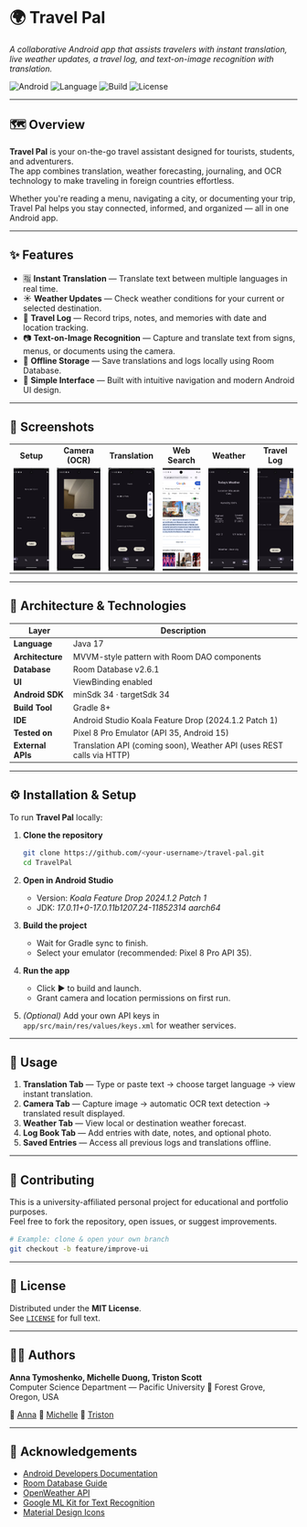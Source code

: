 # 🌍 Travel Pal  
_A collaborative Android app that assists travelers with instant translation, live weather updates, a travel log, and text-on-image recognition with translation._

![Android](https://img.shields.io/badge/Android-14-green)
![Language](https://img.shields.io/badge/Language-Java-blue)
![Build](https://img.shields.io/badge/Build-Gradle-yellow)
![License](https://img.shields.io/badge/License-MIT-lightgrey)

---

## 🗺 Overview
**Travel Pal** is your on-the-go travel assistant designed for tourists, students, and adventurers.  
The app combines translation, weather forecasting, journaling, and OCR technology to make traveling in foreign countries effortless.

Whether you're reading a menu, navigating a city, or documenting your trip, Travel Pal helps you stay connected, informed, and organized — all in one Android app.

---

## ✨ Features
- 🈯 **Instant Translation** — Translate text between multiple languages in real time.  
- ☀️ **Weather Updates** — Check weather conditions for your current or selected destination.  
- 📓 **Travel Log** — Record trips, notes, and memories with date and location tracking.  
- 📷 **Text-on-Image Recognition** — Capture and translate text from signs, menus, or documents using the camera.  
- 💾 **Offline Storage** — Save translations and logs locally using Room Database.  
- 🧭 **Simple Interface** — Built with intuitive navigation and modern Android UI design.

---

## 📸 Screenshots
<div align="center">

<table>
  <tr>
    <td align="center"><b>Setup</b></td>
    <td align="center"><b>Camera (OCR)</b></td>
    <td align="center"><b>Translation</b></td>
    <td align="center"><b>Web Search</b></td>
    <td align="center"><b>Weather</b></td>
    <td align="center"><b>Travel Log</b></td>
  </tr>
  <tr>
    <td><img src="docs/screenshots/setup.jpg" height="180" style="object-fit:cover; width:auto; display:block;"/></td>
    <td><img src="docs/screenshots/camera2.jpg" height="180" style="object-fit:cover; width:auto; display:block;"/></td>
    <td><img src="docs/screenshots/cameratranslationresult.jpg" height="180" style="object-fit:cover; width:auto; display:block;"/></td>
    <td><img src="docs/screenshots/searchweb.jpg" height="180" style="object-fit:cover; width:auto; display:block;"/></td>
    <td><img src="docs/screenshots/weather.jpg" height="180" style="object-fit:cover; width:auto; display:block;"/></td>
    <td><img src="docs/screenshots/log.jpg" height="180" style="object-fit:cover; width:auto; display:block;"/></td>
  </tr>
</table>

</div>

---

## 🧱 Architecture & Technologies
| Layer | Description |
|-------|--------------|
| **Language** | Java 17 |
| **Architecture** | MVVM-style pattern with Room DAO components |
| **Database** | Room Database v2.6.1 |
| **UI** | ViewBinding enabled |
| **Android SDK** | minSdk 34 · targetSdk 34 |
| **Build Tool** | Gradle 8+ |
| **IDE** | Android Studio Koala Feature Drop (2024.1.2 Patch 1) |
| **Tested on** | Pixel 8 Pro Emulator (API 35, Android 15) |
| **External APIs** | Translation API (coming soon), Weather API (uses REST calls via HTTP) |

---

## ⚙️ Installation & Setup
To run **Travel Pal** locally:

1. **Clone the repository**
   ```bash
   git clone https://github.com/<your-username>/travel-pal.git
   cd TravelPal
   ```
2. **Open in Android Studio**
   - Version: *Koala Feature Drop 2024.1.2 Patch 1*
   - JDK: *17.0.11+0-17.0.11b1207.24-11852314 aarch64*

3. **Build the project**
   - Wait for Gradle sync to finish.
   - Select your emulator (recommended: Pixel 8 Pro API 35).

4. **Run the app**
   - Click ▶️ to build and launch.
   - Grant camera and location permissions on first run.

5. *(Optional)* Add your own API keys in  
   `app/src/main/res/values/keys.xml` for weather services.

---

## 🧭 Usage

1. **Translation Tab** — Type or paste text → choose target language → view instant translation.  
2. **Camera Tab** — Capture image → automatic OCR text detection → translated result displayed.  
3. **Weather Tab** — View local or destination weather forecast.  
4. **Log Book Tab** — Add entries with date, notes, and optional photo.  
5. **Saved Entries** — Access all previous logs and translations offline.
   
---

## 🤝 Contributing
This is a university-affiliated personal project for educational and portfolio purposes.  
Feel free to fork the repository, open issues, or suggest improvements.

```bash
# Example: clone & open your own branch
git checkout -b feature/improve-ui
```

---

## 📄 License
Distributed under the **MIT License**.  
See [`LICENSE`](LICENSE) for full text.

---

## 👩‍💻 Authors
**Anna Tymoshenko, Michelle Duong, Triston Scott**  
Computer Science Department — Pacific University
📍 Forest Grove, Oregon, USA

🔗 [Anna](https://github.com/annat7m)
🔗 [Michelle](https://github.com/michelleduong03)
🔗 [Triston](https://github.com/scot5781)

---

## 🙏 Acknowledgements
- [Android Developers Documentation](https://developer.android.com/docs)
- [Room Database Guide](https://developer.android.com/training/data-storage/room)
- [OpenWeather API](https://openweathermap.org/api)
- [Google ML Kit for Text Recognition](https://developers.google.com/ml-kit/vision/text-recognition)
- [Material Design Icons](https://material.io/resources/icons)
